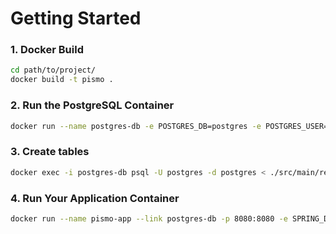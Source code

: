 # Getting Started

### 1. Docker Build

```bash
cd path/to/project/
docker build -t pismo .
```


### 2. Run the PostgreSQL Container

```bash
docker run --name postgres-db -e POSTGRES_DB=postgres -e POSTGRES_USER=postgres -e POSTGRES_PASSWORD=postgres -p 5432:5432 -d postgres:latest
```

### 3. Create tables

```bash 
docker exec -i postgres-db psql -U postgres -d postgres < ./src/main/resources/create_tables.sql
```

### 4. Run Your Application Container
```bash
docker run --name pismo-app --link postgres-db -p 8080:8080 -e SPRING_DATASOURCE_URL=jdbc:postgresql://postgres-db:5432/postgres -e SPRING_DATASOURCE_USERNAME=postgres -e SPRING_DATASOURCE_PASSWORD=postgres pismo
```